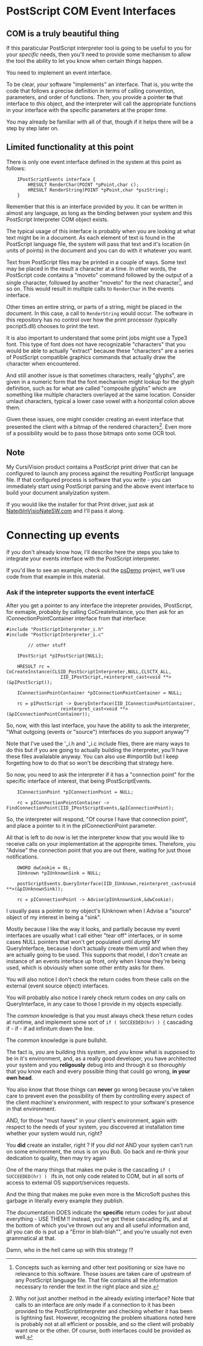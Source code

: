 # PostScript COM Event Interfaces

## COM is a truly beautiful thing

If this paraticular PostScript interpreter tool is going to be useful to you for your *specific* needs, then you'll need to provide some
mechanism to allow the tool the ability to let you know when certain things happen.

You need to implement an event interface.

To be clear, *your* software "implements" an interface. That is, you write the code that follows a precise definition in terms of calling convention, parameters, and order of functions.
*Then*, you provide a pointer **to** that interface to *this* object, and the interpreter will call the appropriate functions in your interface with the specific parameters at the proper time.

You may already be familiar with all of that, though if it helps there will be a step by step later on.

## Limited functionality at this point

There is only one event interface defined in the system at this point as follows:

```
    IPostScriptEvents interface {
        HRESULT RenderChar(POINT *pPoint,char c);
        HRESULT RenderString(POINT *pPoint,char *pszString);
    }
```

Remember that this is an interface provided by *you*. It can be written in almost any language, as long as the binding
between your system and this PostScript Interpreter COM object exists.

The typical usage of this interface is probably when you are looking at what text might be in a document. 
As each element of text is found in the PostScript language file, the system will pass that text and it's location 
(in units of points) in the document and you can do with it whatever you want.

Text from PostScript files may be printed in a couple of ways. Some text may be placed in the result a character at a time. 
In other words, the PostScript code contains a "moveto" command followed by the output of a single character, followed
by another "moveto" for the next character[^1], and so on. This would result in multiple calls to `RenderChar` in the events interface.

Other times an entire string, or parts of a string, might be placed in the document. In this case, a call to `RenderString` would occur.
The software in this repository has no control over how the print processor (typically pscript5.dll) chooses to print the text.

It is also important to understand that some print jobs might use a Type3 font. This type of font does not have recognizable
"characters" that you would be able to actually "extract" because these "characters" are a series of PostScript compatible
graphics commands that actually draw the character when encountered.

And still another issue is that sometimes characters, really "glyphs", are given in a numeric form that the font mechanism might
lookup for the glyph definition, such as for what are called "composite glyphs" which are something like multiple characters 
overlayed at the same location. Consider umlaut characters, typical a lower case vowel with a horizontal colon above them.

Given these issues, one might consider creating an event interface that presented the client with a bitmap of the rendered
characters[^2]. Even more of a possibility would be to pass those bitmaps onto some OCR tool.

## Note

My CursiVision product contains a PostScript print driver that can be configured to launch any process against the resulting PostScript language file. 
If that configured process is software that you write - you can immediately start using PostScript parsing and the above event 
interface to build your document analyization system.

If you would like the installer for that Print driver, just ask at Nate@InVisioNateSW.com and I'll pass it along.

# Connecting up events

If you don't already know how, I'll describe here the steps you take to integrate your events interface with the PostScript interpreter.

If you'd like to see an example, check out the [psDemo](../../../psDemo) project, we'll use code from that example in this material.

### Ask if the intepreter supports the event interfaCE

After you get a pointer to any interface the intepreter provides, IPostScript, for exmaple, probably by calling CoCreateInstance, you then ask for an IConnectionPointContainer
interface from that interface:

```
#include "PostScriptInterpreter_i.h"
#include "PostScriptInterpreter_i.c"

        // other stuff

    IPostScript *pIPostScript{NULL};

    HRESULT rc = CoCreateInstance(CLSID_PostScriptInterpreter,NULL,CLSCTX_ALL,
                    IID_IPostScript,reinterpret_cast<void **>(&pIPostScript));

    IConnectionPointContainer *pIConnectionPointContainer = NULL;

    rc = pIPostScript -> QueryInterface(IID_IConnectionPointContainer,
                    reinterpret_cast<void **>(&pIConnectionPointContainer));

```

So, now, with this last interface, you have the ability to ask the interpreter, "What outgoing (events or "source") interfaces
do you support anyway"?

Note that I've used the '_i.h and '_i.c include files, there are many ways to do this but if you are going to 
actually building the interpreter, you'll have these files availalable anyway. You can also use #importlib 
but I keep forgetting how to do that so won't be describing that strategy here.

So now, you need to ask the interpreter if it has a "connection point" for the specific interface of 
interest, that being IPostScriptEvents. 

```
    IConnectionPoint *pIConnectionPoint = NULL;

    rc = pIConnectionPointContainer -> FindConnectionPoint(IID_IPostScriptEvents,&pIConnectionPoint);

```

So, the interpreter will respond, "Of course I have that connection point", and place a pointer to it in the
pIConnectionPoint parameter.

All that is left to do now is let the interpreter know that you would like to receive calls on your implementation
at the approprite times. Therefore, you "Advise" the connection point that you are out there, waiting for 
just those notifications.

```
    DWORD dwCookie = 0L;
    IUnknown *pIUnknownSink = NULL;

    postScriptEvents.QueryInterface(IID_IUnknown,reinterpret_cast<void **>(&pIUnknownSink));

    rc = pIConnectionPoint -> Advise(pIUnknownSink,&dwCookie);
```

I usually pass a pointer to my object's IUnknown when I Advise a "source" object of my interest in being a "sink".

Mostly because I like the way it looks, and partially because my event interfaces are usually what I call either
"tear off" interfaces, or in some cases NULL pointers that won't get populated until *during* MY QueryInterface, 
because I don't actually create them until and when they are actually going to be used. 
This supports that model, I don't create an instance of an events interface up front, only when I know they're being
used, which is obviously when some other entity asks for them.

You will also notice I don't check the return codes from these calls on the external (event source object) interfaces.

You will probably also notice I rarely check return codes on *any* calls on QueryInterface, in any case to those I provide in 
my objects especially.

The *common* knowledge is that you must always check these return codes at runtime, and implement some sort of 
`if ( SUCCEEDED(hr) ) {` cascading if - if - if ad infinitum down the line.

The *common* knowledge is pure bullshit.

The fact is, *you* are building this system, and *you* know what is supposed to be in it's environment, and, as a
really good developer, you have architected your system and you **religously** debug into and through it so *thoroughly*
that you know each and every possible thing that could go wrong, **in your own head**. 

You also know that those things can **never** go wrong because you've taken care to prevent even the possibility of them by 
controlling every aspect of the client machine's environment, with respect to your software's presence in that environment.

AND, for those "must haves" in your client's environment, again with respect to the needs of your system, you discovered
at installation time whether your system would run, right?

You **did** create an installer, right ? If you *did not* AND your system can't run on some environment, the onus is on you Bub. 
Go back and re-think your dedication to quality, then may try again

One of the many things that makes me puke is the cascading `if ( SUCCEEDED(hr) ) ` ifs in, not only code related to COM,
but in all sorts of access to external OS support/services requests.

And the thing that makes me puke even more is the MicroSoft pushes this garbage in literally every example they publish.

The documentation DOES indicate the **specific** return codes for just about everything - USE THEM !! instead, you've got 
these cascading ifs, and at the bottom of which you've thrown out any and all useful information and, all you can do is put up 
a "Error in blah-blah"", and you're usually not even grammatical at that.

Damn, who in the hell came up with this strategy !?


[^1]: Concepts such as kerning and other text positioning or size have no relevance to this software. Those issues are taken care 
of upstream of any PostScript language file. That file contains all the information necessary to render the text in the
right place and size.

[^2]: Why not just another method in the already existing interface? Note that calls to an interface are only made if 
a connection to it has been provided to the PostScriptInterpreter and checking whether it has been is lightning fast.
However, recognizing the problem situations noted here is probably not at all efficient or possible, and so the client
will probably want one or the other. Of course, both interfaces could be provided as well.